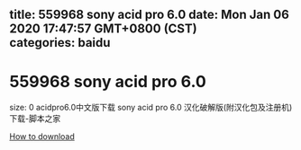 
title: 559968 sony acid pro 6.0
date: Mon Jan 06 2020 17:47:57 GMT+0800 (CST)    
categories: baidu
---

# 559968 sony acid pro 6.0
size: 0
 acidpro6.0中文版下载 sony acid pro 6.0 汉化破解版(附汉化包及注册机) 下载-脚本之家
 

[How to download](https://bpcam.bemobtrk.com/go/2ceec3aa-1ca2-46d6-b9ff-aaa5c184517c?jno=3703)